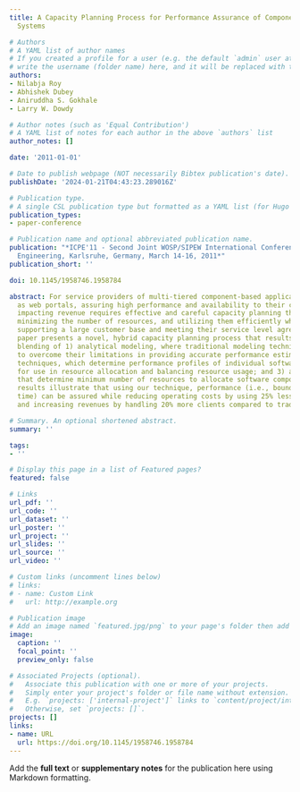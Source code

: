 ```yaml
---
title: A Capacity Planning Process for Performance Assurance of Component-based Distributed
  Systems

# Authors
# A YAML list of author names
# If you created a profile for a user (e.g. the default `admin` user at `content/authors/admin/`), 
# write the username (folder name) here, and it will be replaced with their full name and linked to their profile.
authors:
- Nilabja Roy
- Abhishek Dubey
- Aniruddha S. Gokhale
- Larry W. Dowdy

# Author notes (such as 'Equal Contribution')
# A YAML list of notes for each author in the above `authors` list
author_notes: []

date: '2011-01-01'

# Date to publish webpage (NOT necessarily Bibtex publication's date).
publishDate: '2024-01-21T04:43:23.289016Z'

# Publication type.
# A single CSL publication type but formatted as a YAML list (for Hugo requirements).
publication_types:
- paper-conference

# Publication name and optional abbreviated publication name.
publication: "*ICPE'11 - Second Joint WOSP/SIPEW International Conference on Performance
  Engineering, Karlsruhe, Germany, March 14-16, 2011*"
publication_short: ''

doi: 10.1145/1958746.1958784

abstract: For service providers of multi-tiered component-based applications, such
  as web portals, assuring high performance and availability to their customers without
  impacting revenue requires effective and careful capacity planning that aims at
  minimizing the number of resources, and utilizing them efficiently while simultaneously
  supporting a large customer base and meeting their service level agreements. This
  paper presents a novel, hybrid capacity planning process that results from a systematic
  blending of 1) analytical modeling, where traditional modeling techniques are enhanced
  to overcome their limitations in providing accurate performance estimates; 2) profile-based
  techniques, which determine performance profiles of individual software components
  for use in resource allocation and balancing resource usage; and 3) allocation heuristics
  that determine minimum number of resources to allocate software components. Our
  results illustrate that using our technique, performance (i.e., bounded response
  time) can be assured while reducing operating costs by using 25% less resources
  and increasing revenues by handling 20% more clients compared to traditional approaches.

# Summary. An optional shortened abstract.
summary: ''

tags:
- ''

# Display this page in a list of Featured pages?
featured: false

# Links
url_pdf: ''
url_code: ''
url_dataset: ''
url_poster: ''
url_project: ''
url_slides: ''
url_source: ''
url_video: ''

# Custom links (uncomment lines below)
# links:
# - name: Custom Link
#   url: http://example.org

# Publication image
# Add an image named `featured.jpg/png` to your page's folder then add a caption below.
image:
  caption: ''
  focal_point: ''
  preview_only: false

# Associated Projects (optional).
#   Associate this publication with one or more of your projects.
#   Simply enter your project's folder or file name without extension.
#   E.g. `projects: ['internal-project']` links to `content/project/internal-project/index.md`.
#   Otherwise, set `projects: []`.
projects: []
links:
- name: URL
  url: https://doi.org/10.1145/1958746.1958784
---
```


Add the **full text** or **supplementary notes** for the publication here using Markdown formatting.
